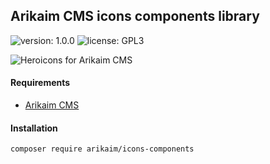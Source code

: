 ## Arikaim CMS icons components library
![version: 1.0.0](https://img.shields.io/github/release/arikaim/icons-components.svg)
![license: GPL3](https://img.shields.io/badge/License-GPLv3-blue.svg)

![Heroicons](https://github.com/tailwindlabs/heroicons) for Arikaim CMS



#### Requirements   
  * [Arikaim CMS](https://github.com/arikaim/arikaim)



#### Installation

```sh
composer require arikaim/icons-components
```
